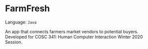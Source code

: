 # FarmFresh

Language: ``` Java ```

An app that connects farmers market vendors to potential buyers. Developed for COSC 341: Human Computer Interaction Winter 2020 Session.
